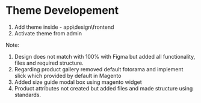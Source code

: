 # Theme Developement
1) Add theme inside - app\design\frontend
2) Activate theme from admin

Note:
1) Design does not match with 100% with Figma but added all functionality, files and required structure.
2) Regarding product gallery removed default fotorama and implement slick which provided by default in Magento
3) Added size guide modal box using magento widget
4) Product attributes not created but added files and made structure using standards.
